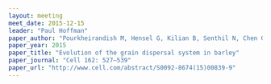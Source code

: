 ```yaml
---
layout: meeting
meet_date: 2015-12-15
leader: "Paul Hoffman"
paper_author: "Pourkheirandish M, Hensel G, Kilian B, Senthil N, Chen G, Sameri M, Azhaguvel P, Sakuma S, Dhanagond S, Sharma R et al."
paper_year: 2015
paper_title: "Evolution of the grain dispersal system in barley"
paper_journal: "Cell 162: 527–539"
paper_url: "http://www.cell.com/abstract/S0092-8674(15)00839-9"
---
```

